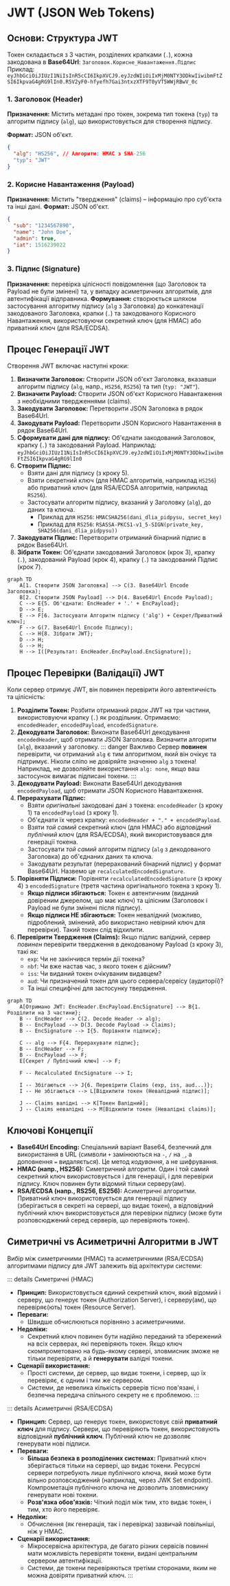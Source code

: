 # JWT (JSON Web Tokens)

## Основи: Структура JWT

Токен складається з 3 частин, розділених крапками (`.`), кожна закодована в **Base64Url**: `Заголовок.Корисне_Навантаження.Підпис`
Приклад: `eyJhbGciOiJIUzI1NiIsInR5cCI6IkpXVCJ9.eyJzdWIiOiIxMjM0NTY3ODkwIiwibmFtZSI6IkpvaG4gRG9lIn0.R5V2yF0-hfyefh7Gai3ntxzXTF9T0yVT5WWjRBwV_0c`

### 1. Заголовок (Header)

**Призначення:** Містить метадані про токен, зокрема тип токена (`typ`) та алгоритм підпису (`alg`), що використовується для створення підпису.

**Формат:** JSON об'єкт.
```json
{
  "alg": "HS256", // Алгоритм: HMAC з SHA-256
  "typ": "JWT"
}
```

### 2. Корисне Навантаження (Payload)

**Призначення:** Містить "твердження" (claims) – інформацію про суб'єкта та інші дані.
**Формат:** JSON об'єкт.
```json
{
  "sub": "1234567890",
  "name": "John Doe",
  "admin": true,
  "iat": 1516239022
}
```

### 3. Підпис (Signature)

**Призначення:** перевірка цілісності повідомлення (що Заголовок та Payload не були змінені) та, у випадку асиметричних алгоритмів, для автентифікації відправника.
**Формування:** створюється шляхом застосування алгоритму підпису (`alg` з Заголовка) до конкатенації закодованого Заголовка, крапки (`.`) та закодованого Корисного Навантаження, використовуючи секретний ключ (для HMAC) або приватний ключ (для RSA/ECDSA).

## Процес Генерації JWT

Створення JWT включає наступні кроки:

1.  **Визначити Заголовок:** Створити JSON об'єкт Заголовка, вказавши алгоритм підпису (`alg`, напр., `HS256`, `RS256`) та тип (`typ: "JWT"`).
2.  **Визначити Payload:** Створити JSON об'єкт Корисного Навантаження з необхідними твердженнями (claims).
3.  **Закодувати Заголовок:** Перетворити JSON Заголовка в рядок Base64Url.
4.  **Закодувати Payload:** Перетворити JSON Корисного Навантаження в рядок Base64Url.
5.  **Сформувати дані для підпису:** Об'єднати закодований Заголовок, крапку (`.`) та закодований Payload. Наприклад: `eyJhbGciOiJIUzI1NiIsInR5cCI6IkpXVCJ9.eyJzdWIiOiIxMjM0NTY3ODkwIiwibmFtZSI6IkpvaG4gRG9lIn0`
6.  **Створити Підпис:**
    *   Взяти дані для підпису (з кроку 5).
    *   Взяти секретний ключ (для HMAC алгоритмів, наприклад `HS256`) або приватний ключ (для RSA/ECDSA алгоритмів, наприклад `RS256`).
    *   Застосувати алгоритм підпису, вказаний у Заголовку (`alg`), до даних та ключа.
        *   Приклад для `HS256`: `HMACSHA256(dani_dlia_pidpysu, secret_key)`
        *   Приклад для `RS256`: `RSASSA-PKCS1-v1_5-SIGN(private_key, SHA256(dani_dlia_pidpysu))`
7.  **Закодувати Підпис:** Перетворити отриманий бінарний підпис в рядок Base64Url.
8.  **Зібрати Токен:** Об'єднати закодований Заголовок (крок 3), крапку (`.`), закодований Payload (крок 4), крапку (`.`) та закодований Підпис (крок 7).

```mermaid
graph TD
    A[1. Створити JSON Заголовка] --> C(3. Base64Url Encode Заголовка);
    B[2. Створити JSON Payload] --> D(4. Base64Url Encode Payload);
    C --> E{5. Об'єднати: EncHeader + '.' + EncPayload};
    D --> E;
    E --> F[6. Застосувати Алгоритм підпису ('alg') + Секрет/Приватний ключ];
    F --> G(7. Base64Url Encode Підпису);
    C --> H{8. Зібрати JWT};
    D --> H;
    G --> H;
    H --> I([Результат: EncHeader.EncPayload.EncSignature]);
```

## Процес Перевірки (Валідації) JWT

Коли сервер отримує JWT, він повинен перевірити його автентичність та цілісність:

1.  **Розділити Токен:** Розбити отриманий рядок JWT на три частини, використовуючи крапку (`.`) як роздільник. Отримаємо: `encodedHeader`, `encodedPayload`, `encodedSignature`.
2.  **Декодувати Заголовок:** Виконати Base64Url декодування `encodedHeader`, щоб отримати JSON Заголовка. Визначити алгоритм (`alg`), вказаний у заголовку.
    ::: danger Важливо
    Сервер **повинен** перевірити, чи отриманий `alg` є тим алгоритмом, який він очікує та підтримує. Ніколи сліпо не довіряйте значенню `alg` з токена! Наприклад, не дозволяйте використання `alg: none`, якщо ваш застосунок вимагає підписані токени.
    :::
3.  **Декодувати Payload:** Виконати Base64Url декодування `encodedPayload`, щоб отримати JSON Корисного Навантаження.
4.  **Перерахувати Підпис:**
    *   Взяти *оригінальні* закодовані дані з токена: `encodedHeader` (з кроку 1) та `encodedPayload` (з кроку 1).
    *   Об'єднати їх через крапку: `encodedHeader + "." + encodedPayload`.
    *   Взяти *той самий* секретний ключ (для HMAC) або *відповідний публічний ключ* (для RSA/ECDSA), який використовувався для генерації токена.
    *   Застосувати *той самий* алгоритм підпису (`alg` з декодованого Заголовка) до об'єднаних даних та ключа.
    *   Закодувати результат (перерахований бінарний підпис) у формат Base64Url. Назвемо це `recalculatedEncodedSignature`.
5.  **Порівняти Підписи:** Порівняти `recalculatedEncodedSignature` (з кроку 4) з `encodedSignature` (третя частина оригінального токена з кроку 1).
    *   **Якщо підписи збігаються:** Токен є автентичним (виданий довіреним джерелом, що має ключ) та цілісним (Заголовок і Payload не були змінені після підпису).
    *   **Якщо підписи НЕ збігаються:** Токен невалідний (можливо, підроблений, змінений, або використано невірний ключ для перевірки). Такий токен слід відхилити.
6.  **Перевірити Твердження (Claims):** Якщо підпис валідний, сервер *повинен* перевірити твердження в декодованому Payload (з кроку 3), такі як:
    *   `exp`: Чи не закінчився термін дії токена?
    *   `nbf`: Чи вже настав час, з якого токен є дійсним?
    *   `iss`: Чи виданий токен очікуваним видавцем?
    *   `aud`: Чи призначений токен для цього сервера/сервісу (аудиторії)?
    *   Та інші специфічні для застосунку твердження.

```mermaid
graph TD
    A[Отримано JWT: EncHeader.EncPayload.EncSignature] --> B{1. Розділити на 3 частини};
    B -- EncHeader --> C(2. Decode Header -> alg);
    B -- EncPayload --> D(3. Decode Payload -> Claims);
    B -- EncSignature --> I{5. Порівняти підписи};

    C -- alg --> F{4. Перерахувати підпис};
    B -- EncHeader --> F;
    B -- EncPayload --> F;
    E[Секрет / Публічний ключ] --> F;

    F -- Recalculated EncSignature --> I;

    I -- Збігаються --> J{6. Перевірити Claims (exp, iss, aud...)};
    I -- Не збігаються --> L[Відхилити токен (Невалідний підпис)];

    J -- Claims валідні --> K[Токен Валідний];
    J -- Claims невалідні --> M[Відхилити токен (Невалідні claims)];

```

## Ключові Концепції

*   **Base64Url Encoding:** Спеціальний варіант Base64, безпечний для використання в URL (символи `+` замінюються на `-`, `/` на `_`, а доповнення `=` видаляється). Це метод *кодування*, а не шифрування.
*   **HMAC (напр., HS256):** Симетричний алгоритм. Один і той самий секретний ключ використовується і для генерації, і для перевірки підпису. Ключ повинен бути відомий тільки серверу(ам).
*   **RSA/ECDSA (напр., RS256, ES256):** Асиметричні алгоритми. Приватний ключ використовується для генерації підпису (зберігається в секреті на сервері, що видає токен), а відповідний публічний ключ використовується для перевірки підпису (може бути розповсюджений серед серверів, що перевіряють токен).


## Симетричні vs Асиметричні Алгоритми в JWT

Вибір між симетричними (HMAC) та асиметричними (RSA/ECDSA) алгоритмами підпису для JWT залежить від архітектури системи:

::: details Симетричні (HMAC)
*   **Принцип:** Використовується єдиний секретний ключ, який відомий і серверу, що генерує токен (Authorization Server), і серверу(ам), що перевіряє(ють) токен (Resource Server).
*   **Переваги:**
    *   Швидше обчислюються порівняно з асиметричними.
*   **Недоліки:**
    *   Секретний ключ повинен бути надійно переданий та збережений на всіх серверах, які перевіряють токен. Якщо ключ скомпрометовано на будь-якому сервері, зловмисник зможе не тільки перевіряти, а й **генерувати** валідні токени.
*   **Сценарії використання:**
    *   Прості системи, де сервер, що видає токени, і сервер, що їх перевіряє, є одним і тим же сервером.
    *   Системи, де невелика кількість серверів тісно пов'язані, і безпечна передача спільного секрету не є проблемою.
:::

::: details Асиметричні (RSA/ECDSA)
*   **Принцип:** Сервер, що генерує токен, використовує свій **приватний ключ** для підпису. Сервери, що перевіряють токен, використовують відповідний **публічний ключ**. Публічний ключ не дозволяє генерувати нові підписи.
*   **Переваги:**
    *   **Більша безпека в розподілених системах:** Приватний ключ зберігається тільки на сервері, що видає токени. Ресурсні сервери потребують лише публічного ключа, який може бути вільно розповсюджений (наприклад, через JWK Set endpoint). Компрометація публічного ключа не дозволить зловмиснику генерувати нові токени.
    *   **Розв'язка обов'язків:** Чіткий поділ між тим, хто видає токен, і тим, хто його перевіряє.
*   **Недоліки:**
    *   Обчислення (як генерація, так і перевірка) зазвичай повільніші, ніж у HMAC.
*   **Сценарії використання:**
    *   Мікросервісна архітектура, де багато різних сервісів повинні мати можливість перевіряти токени, видані центральним сервером автентифікації.
    *   Системи, де токени перевіряються третіми сторонами, яким не можна довіряти приватний ключ.
:::
